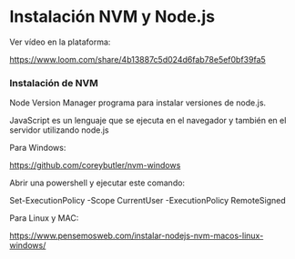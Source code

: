 
# Instalación NVM y Node.js

Ver vídeo en la plataforma:

https://www.loom.com/share/4b13887c5d024d6fab78e5ef0bf39fa5

### Instalación de NVM

Node Version Manager programa para instalar versiones de node.js.

JavaScript es un lenguaje que se ejecuta en el navegador y también en el servidor utilizando node.js

Para Windows:

https://github.com/coreybutler/nvm-windows

Abrir una powershell y ejecutar este comando:

Set-ExecutionPolicy -Scope CurrentUser -ExecutionPolicy RemoteSigned

Para Linux y MAC:

https://www.pensemosweb.com/instalar-nodejs-nvm-macos-linux-windows/





